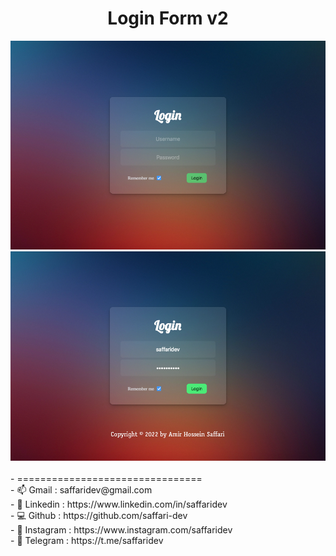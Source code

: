 <div align="center">
  <h1>Login Form v2</h1>
  <img src="/docs/images/img-1.png">
  <img src="/docs/images/img-2.png">
</div>

<br>
- ================================ <br>
- 📫 Gmail : saffaridev@gmail.com <br>
- 📰 Linkedin : https://www.linkedin.com/in/saffaridev<br>
- 💻 Github : https://github.com/saffari-dev<br>
- 📸 Instagram : https://www.instagram.com/saffaridev<br>
- 📜 Telegram : https://t.me/saffaridev
